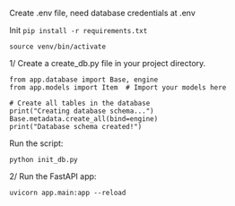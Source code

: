 Create .env file, need database credentials at .env

Init
`pip install -r requirements.txt`

`source venv/bin/activate`

1/ Create a create_db.py file in your project directory.

```
from app.database import Base, engine
from app.models import Item  # Import your models here

# Create all tables in the database
print("Creating database schema...")
Base.metadata.create_all(bind=engine)
print("Database schema created!")
```

Run the script:

`python init_db.py`

2/ Run the FastAPI app:

`uvicorn app.main:app --reload`
